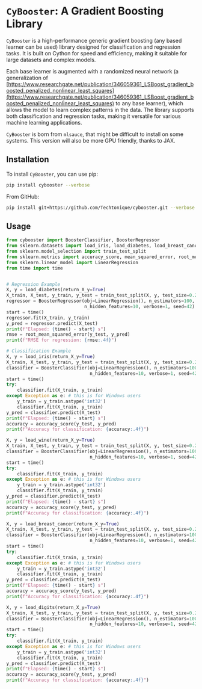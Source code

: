 
# `CyBooster`: A Gradient Boosting Library

`CyBooster` is a high-performance generic gradient boosting (any based learner can be used) library designed for classification and regression tasks. It is built on Cython for speed and efficiency, making it suitable for large datasets and complex models.

Each base learner is augmented with a randomized neural network (a generalization of [https://www.researchgate.net/publication/346059361_LSBoost_gradient_boosted_penalized_nonlinear_least_squares](https://www.researchgate.net/publication/346059361_LSBoost_gradient_boosted_penalized_nonlinear_least_squares) to any base learner), which allows the model to learn complex patterns in the data. The library supports both classification and regression tasks, making it versatile for various machine learning applications.

`CyBooster` is born from `mlsauce`, that might be difficult to install on some systems. This version will also be more GPU friendly, thanks to JAX. 


## Installation

To install `CyBooster`, you can use pip:

```bash
pip install cybooster --verbose
```

From GitHub:

```bash
pip install git+https://github.com/Techtonique/cybooster.git --verbose
```

## Usage

```python 
from cybooster import BoosterClassifier, BoosterRegressor
from sklearn.datasets import load_iris, load_diabetes, load_breast_cancer, load_digits, load_wine
from sklearn.model_selection import train_test_split
from sklearn.metrics import accuracy_score, mean_squared_error, root_mean_squared_error
from sklearn.linear_model import LinearRegression
from time import time 


# Regression Example
X, y = load_diabetes(return_X_y=True)
X_train, X_test, y_train, y_test = train_test_split(X, y, test_size=0.2, random_state=42)
regressor = BoosterRegressor(obj=LinearRegression(), n_estimators=100, learning_rate=0.1,
                             n_hidden_features=10, verbose=1, seed=42)
start = time()
regressor.fit(X_train, y_train)
y_pred = regressor.predict(X_test)
print(f"Elapsed: {time() - start} s")
rmse = root_mean_squared_error(y_test, y_pred)
print(f"RMSE for regression: {rmse:.4f}")

# Classification Example
X, y = load_iris(return_X_y=True)
X_train, X_test, y_train, y_test = train_test_split(X, y, test_size=0.2, random_state=42)
classifier = BoosterClassifier(obj=LinearRegression(), n_estimators=100, learning_rate=0.1,
                               n_hidden_features=10, verbose=1, seed=42)
start = time()
try: 
    classifier.fit(X_train, y_train)
except Exception as e: # this is for Windows users
    y_train = y_train.astype('int32')
    classifier.fit(X_train, y_train)
y_pred = classifier.predict(X_test)
print(f"Elapsed: {time() - start} s")
accuracy = accuracy_score(y_test, y_pred)
print(f"Accuracy for classification: {accuracy:.4f}")

X, y = load_wine(return_X_y=True)
X_train, X_test, y_train, y_test = train_test_split(X, y, test_size=0.2, random_state=42)
classifier = BoosterClassifier(obj=LinearRegression(), n_estimators=100, learning_rate=0.1,
                               n_hidden_features=10, verbose=1, seed=42)
start = time()
try:
    classifier.fit(X_train, y_train)
except Exception as e: # this is for Windows users
    y_train = y_train.astype('int32')
    classifier.fit(X_train, y_train)
y_pred = classifier.predict(X_test)
print(f"Elapsed: {time() - start} s")
accuracy = accuracy_score(y_test, y_pred)
print(f"Accuracy for classification: {accuracy:.4f}")

X, y = load_breast_cancer(return_X_y=True)
X_train, X_test, y_train, y_test = train_test_split(X, y, test_size=0.2, random_state=42)
classifier = BoosterClassifier(obj=LinearRegression(), n_estimators=100, learning_rate=0.1,
                               n_hidden_features=10, verbose=1, seed=42)
start = time()
try: 
    classifier.fit(X_train, y_train)
except Exception as e: # this is for Windows users
    y_train = y_train.astype('int32')
    classifier.fit(X_train, y_train)
y_pred = classifier.predict(X_test)
print(f"Elapsed: {time() - start} s")
accuracy = accuracy_score(y_test, y_pred)
print(f"Accuracy for classification: {accuracy:.4f}")

X, y = load_digits(return_X_y=True)
X_train, X_test, y_train, y_test = train_test_split(X, y, test_size=0.2, random_state=42)
classifier = BoosterClassifier(obj=LinearRegression(), n_estimators=100, learning_rate=0.1,
                               n_hidden_features=10, verbose=1, seed=42)
start = time()
try: 
    classifier.fit(X_train, y_train)
except Exception as e: # this is for Windows users
    y_train = y_train.astype('int32')
    classifier.fit(X_train, y_train)
y_pred = classifier.predict(X_test)
print(f"Elapsed: {time() - start} s")
accuracy = accuracy_score(y_test, y_pred)
print(f"Accuracy for classification: {accuracy:.4f}")
```